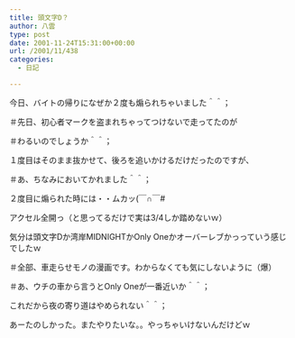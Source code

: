 ```yaml
---
title: 頭文字D？
author: 八雲
type: post
date: 2001-11-24T15:31:00+00:00
url: /2001/11/438
categories:
  - 日記

---
```

今日、バイトの帰りになぜか２度も煽られちゃいました＾＾；
  
＃先日、初心者マークを盗まれちゃってつけないで走ってたのが
  
＃わるいのでしょうか＾＾；
  
１度目はそのまま抜かせて、後ろを追いかけるだけだったのですが、
  
＃あ、ちなみにおいてかれました＾＾；
  
２度目に煽られた時には・・ムカッ(￣∩￣#
  
アクセル全開っ（と思ってるだけで実は3/4しか踏めないｗ）
  
気分は頭文字Dか湾岸MIDNIGHTかOnly Oneかオーバーレブかっっていう感じでしたｗ
  
＃全部、車走らせモノの漫画です。わからなくても気にしないように（爆）
  
＃あ、ウチの車から言うとOnly Oneが一番近いか＾＾；
  
これだから夜の寄り道はやめられない＾＾；
  
あーたのしかった。またやりたいな。。やっちゃいけないんだけどｗ